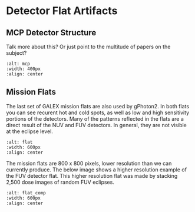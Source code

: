 # Detector Flat Artifacts 

## MCP Detector Structure 

Talk more about this? Or just point to the multitude of papers on the subject? 

```{image} figures/detector.png
:alt: mcp
:width: 400px
:align: center
```

## Mission Flats

The last set of GALEX mission flats are also used by gPhoton2. In both flats you can see recurent hot and cold spots, as well as low and high sensitivity portions of the detectors. Many of the patterns reflected in the flats are a direct result of the NUV and FUV detectors. In general, they are not visible at the eclipse level. 

```{image} figures/flats.png
:alt: flat
:width: 600px
:align: center
```
The mission flats are 800 x 800 pixels, lower resolution than we can currently produce. The below image shows a higher resolution example of the FUV detector flat. This higher resolution flat was made by stacking 2,500 dose images of random FUV eclipses. 

```{image} figures/flatcomparison.png
:alt: flat_comp
:width: 600px
:align: center
```